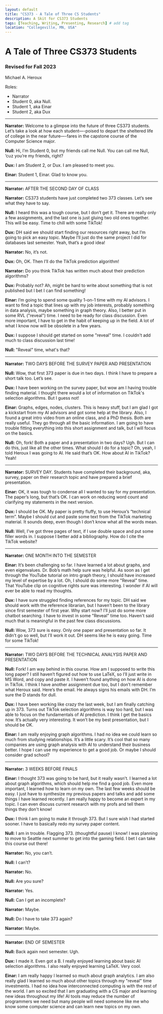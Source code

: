 ```yaml
---
layout: default
title: "CS373 - A Tale of Three CS Students"
description: A Skit for CS373 Students
tags: [Teaching, Writing, Presenting, Research] # add tag
location: "Collegeville, MN, USA"
---
```


# A Tale of Three CS373 Students
### Revised for Fall 2023

Michael A. Heroux

Roles:

- Narrator
- Student 0, aka Null.
- Student 1, aka Einar
- Student 2, aka Dux

---

**Narrator:**  Welcome to a glimpse into the future of three CS373 students.  Let’s take a look at how each student—-poised to depart the sheltered life of college in the near future—-fares in the capstone course of the Computer Science major.

**Null:**  Hi, I’m Student 0, but my friends call me Null.  You can call me Null, ‘cuz you’re my friends, right?

**Dux:** I am Student 2, or Dux.  I am pleased to meet you.

**Einar:** Student 1, Einar.  Glad to know you.

---

**Narrator:** AFTER THE SECOND DAY OF CLASS

**Narrator:** CS373 students have just completed two 373 classes.  Let’s see what they have to say.

**Null:** I heard this was a tough course, but I don’t get it.  There are really only a few assignments, and the last one is just gluing two old ones together.  This will be easy.  Time to chill with some TikTok!

**Dux:** DH said we should start finding our resources right away, but I’m going to pick an easy topic.  Maybe I’ll just do the same project I did for databases last semester.  Yeah, that’s a good idea!  

**Narrator:** No, it’s not.

**Dux:** Oh, OK.  Then I’ll do the TikTok prediction algorithm!

**Narrator:** Do you think TikTok has written much about their prediction algorithms?

**Dux:** Probably not? Ah, might be hard to write about something that is not published but I bet I can find something!

**Einar:**  I’m going to spend some quality 1-on-1 time with my AI advisors.  I want to find a topic that lines up with my job interests, probably something in data analysis, maybe something in graph theory.  Also, I better put in some RVL ("reveal") time.  I need to be ready for class discussion.  Even more important, I have to get in the habit of keeping up in the field.  A lot of what I know now will be obsolete in a few years.

**Dux:** I suppose I should get started on some "reveal" time.  I couldn't add much to class discussion last time!

**Null:** "Reveal" time, what's that?

---

**Narrator:** TWO DAYS BEFORE THE SURVEY PAPER AND PRESENTATION

**Null:** Wow, that first 373 paper is due in two days.  I think I have to prepare a short talk too.  Let’s see.

**Dux:** I have been working on the survey paper, but wow am I having trouble finding material.  I thought there would a lot of information on TikTok's selection algorithms.  But I guess not!

**Einar:** Graphs, edges, nodes, clusters.  This is heavy stuff, but I am glad I got a kickstart from my AI advisors and got some help at the library.  Also, I found a great intro video from an online class, and a PhD thesis.  Both are really useful.  They go through all the basic information.  I am going to have trouble fitting everything into this short assignment and talk, but I will focus on the basics.

**Null:** Oh, fork!  Both a paper and a presentation in two days?  Ugh.  But I can do this, just like all the other times.  What should I do for a topic?  Oh, yeah, I told Heroux I was going to AI.  He said that’s OK.  How about AI in TikTok?  Yeah!

---

**Narrator:** SURVEY DAY.  Students have completed their background, aka, survey, paper on their research topic and have prepared a brief presentation.  

**Einar:**  OK, it was tough to condense all I wanted to say for my presentation.  The paper’s long, but that’s OK. I can work on reducing word count and clarifying my statements in the next version.

**Dux:** I should be OK.  My paper is pretty fluffy, to use Heroux’s “technical term”.  Maybe I should cut and paste some text from the TikTok marketing material.  It sounds deep, even though I don’t know what all the words mean.

**Null:** Well, I’ve got three pages of text, if I use double space and put some filler words in.  I suppose I better add a bibliography.  How do I cite the TikTok website?

---

**Narrator:** ONE MONTH INTO THE SEMESTER

**Einar:** It’s been challenging so far.  I have learned a lot about graphs, and even eigenvalues.  Dr. Bob’s math help sure was helpful.  As soon as I get through the YouTube tutorial on intro graph theory, I should have increased my level of expertise by a lot.  Oh, I should do some more "Reveal" time.  That YouTube clip on cognitive rights sure was interesting.  I wonder if AI will ever be able to read my thoughts.

**Dux:** I have sure struggled finding references for my topic.  DH said we should work with the reference librarian, but I haven’t been to the library since first semester of first year.  Why start now?  I’ll just do some more chatbot searching.  I have to invest in some "Reveal" time too.  Haven't said much that is meaningful in the past few class discussions.

**Null:** Wow, 373 sure is easy.  Only one paper and presentation so far.  It didn’t go so well, but I’ll work it out.  DH seems like he is easy going.  Time for some TikTok!

---

**Narrator:**  TWO DAYS BEFORE THE TECHNICAL ANALYSIS PAPER AND PRESENTATION

**Null:** Fork!  I am way behind in this course.  How am I supposed to write this long paper?  I still haven’t figured out how to use LaTeX, so I’ll just write in MS Word, and copy and paste it.  I haven’t found anything on how AI is done in TikTok. I think I have another assignment due too, but I don’t remember what Heroux said.  Here’s the email.  He always signs his emails with DH.  I’m sure the D stands for dull.

**Dux:** I have been working like crazy the last week, but I am finally catching up in 373.  Turns out TikTok selection algorithms is way too hard, but I was able to focus on the fundamentals of AI prediction.  I think I get the basics now.  It’s actually very interesting.  It won’t be my best presentation, but I should be OK.

**Einar:**  I am really enjoying graph algorithms.  I had no idea we could learn so much from studying relationships.  It’s a little scary.  It’s cool that so many companies are using graph analysis with AI to understand their business better.  I hope I can use my experience to get a good job.  Or maybe I should consider grad school?

---

**Narrator:**  3 WEEKS BEFORE FINALS

**Einar:** I thought 373 was going to be hard, but it really wasn’t.  I learned a lot about graph algorithms, which should help me find a good job.  Even more important, I learned how to learn on my own.  The last few weeks should be easy.  I just have to synthesize my previous papers and talks and add some things I have learned recently.  I am really happy to become an expert in my topic.  I can even discuss current research with my profs and tell them things they don't know!

**Dux:** I think I am going to make it through 373.  But I sure wish I had started sooner.  I have to basically redo my survey paper content.

**Null:** I am in trouble.  Flagging 373. (thoughtful pause)  I know!  I was planning to move to Seattle next summer to get into the gaming field.  I bet I can take this course out there!

**Narrator:** No, you can’t.

**Null:** I can’t?

**Narrator:** No.

**Null:** Are you sure?

**Narrator:** Yes.

**Null:**  Can I get an incomplete?

**Narrator:** Maybe.

**Null:** Do I have to take 373 again?

**Narrator:** Maybe.

---

**Narrator:** END OF SEMESTER

**Null:** Back again next semester.  Ugh.

**Dux:**  I made it.  Even got a B.  I really enjoyed learning about basic AI selection algorithms.  I also really enjoyed learning LaTeX.  Very cool.

**Einar:**  I am really happy I learned so much about graph analytics.   I am also really glad I learned so much about other topics through my "reveal" time investments.  I had no idea how interconnected computing is with the rest of the world.  I am so excited that I am graduating with a CS major and learning new ideas throughout my life!  AI tools may reduce the number of programmers we need but many people will need someone like me who know some computer science and can learn new topics on my own.
